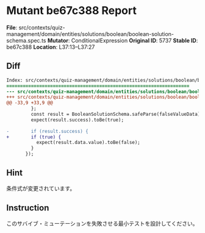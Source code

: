 # Mutant be67c388 Report

**File**: src/contexts/quiz-management/domain/entities/solutions/boolean/boolean-solution-schema.spec.ts
**Mutator**: ConditionalExpression
**Original ID**: 5737
**Stable ID**: be67c388
**Location**: L37:13–L37:27

## Diff

```diff
Index: src/contexts/quiz-management/domain/entities/solutions/boolean/boolean-solution-schema.spec.ts
===================================================================
--- src/contexts/quiz-management/domain/entities/solutions/boolean/boolean-solution-schema.spec.ts	original
+++ src/contexts/quiz-management/domain/entities/solutions/boolean/boolean-solution-schema.spec.ts	mutated #5737
@@ -33,9 +33,9 @@
         };
         const result = BooleanSolutionSchema.safeParse(falseValueData);
         expect(result.success).toBe(true);
 
-        if (result.success) {
+        if (true) {
           expect(result.data.value).toBe(false);
         }
       });
```

## Hint

条件式が変更されています。

## Instruction

このサバイブ・ミューテーションを失敗させる最小テストを設計してください。
